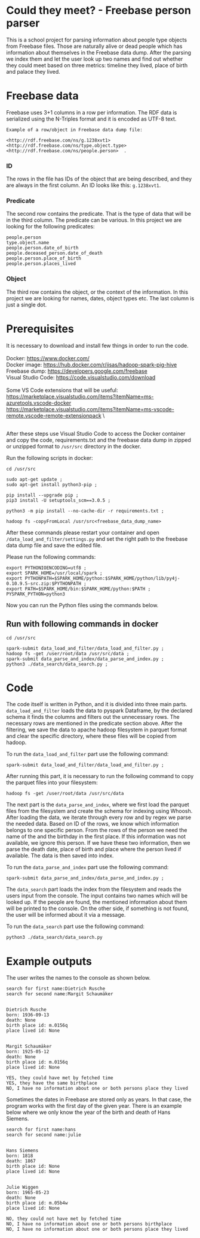 # Could they meet? - Freebase person parser

This is a school project for parsing information about people type objects from Freebase files. Those are naturally 
alive or dead people which has information about themselves in the Freebase data dump. After the parsing we index them
and let the user look up two names and find out whether they could meet based on three metrics: timeline they lived, 
place of birth and palace they lived.

# Freebase data

Freebase uses 3+1 columns in a row per information. 
The RDF data is serialized using the N-Triples format and it is encoded as UTF-8 text.

```
Example of a row/object in Freebase data dump file:

<http://rdf.freebase.com/ns/g.1238xvt1>  <http://rdf.freebase.com/ns/type.object.type>  <http://rdf.freebase.com/ns/people.person>	.
```

### ID
The rows in the file has IDs of the object that are being described, and they are always in the first column. 
An ID looks like this: `g.1238xvt1`. 
### Predicate
The second row contains the predicate. That is the type of data that will be in the third column. 
The predicate can be various. 
In this project we are looking for the following predicates:
```
people.person
type.object.name
people.person.date_of_birth
people.deceased_person.date_of_death
people.person.place_of_birth
people.person.places_lived
```
### Object
The third row contains the object, or the context of the information. In this project we are looking for names, dates, 
object types etc. The last column is just a single dot.

# Prerequisites

It is necessary to download and install few things in order to run the code.\
\
Docker: https://www.docker.com/ \
Docker image: https://hub.docker.com/r/iisas/hadoop-spark-pig-hive \
Freebase dump: https://developers.google.com/freebase \
Visual Studio Code: https://code.visualstudio.com/download \
\
Some VS Code extensions that will be useful: \
https://marketplace.visualstudio.com/items?itemName=ms-azuretools.vscode-docker \
https://marketplace.visualstudio.com/items?itemName=ms-vscode-remote.vscode-remote-extensionpack \

\
After these steps use Visual Studio Code to access the Docker container and copy the code, 
requirements.txt and the freebase data dump in zipped or unzipped format to `/usr/src` directory in the docker.

Run the following scripts in docker:
```
cd /usr/src

sudo apt-get update ;
sudo apt-get install python3-pip ;

pip install --upgrade pip ;
pip3 install -U setuptools_scm==3.0.5 ;

python3 -m pip install --no-cache-dir -r requirements.txt ;

hadoop fs -copyFromLocal /usr/src<freebase_data_dump_name>
```
After these commands please restart your container and open `/data_load_and_filter/settings.py` and set the right path 
to the freebase data dump file and save the edited file. 

Please run the following commands:
```
export PYTHONIOENCODING=utf8 ;
export SPARK_HOME=/usr/local/spark ;
export PYTHONPATH=$SPARK_HOME/python:$SPARK_HOME/python/lib/py4j-0.10.9.5-src.zip:$PYTHONPATH ;
export PATH=$SPARK_HOME/bin:$SPARK_HOME/python:$PATH ;
PYSPARK_PYTHON=python3
```

Now you can run the Python files using the commands below.


## Run with following commands in docker

```
cd /usr/src

spark-submit data_load_and_filter/data_load_and_filter.py ;
hadoop fs -get /user/root/data /usr/src/data ;
spark-submit data_parse_and_index/data_parse_and_index.py ;
python3 ./data_search/data_search.py ;
```


# Code

The code itself is written in Python, and it is divided into three main parts. 
`data_load_and_filter` loads the data to pyspark Dataframe, by the declared schema it finds the columns
and filters out the unnecessary rows. The necessary rows are mentioned in the predicate section above. 
After the filtering, we save the data to apache hadoop filesystem in parquet format and clear the specific 
directory, where these files will be copied from hadoop.

To run the `data_load_and_filter` part use the following command:
```
spark-submit data_load_and_filter/data_load_and_filter.py ;
```

After running this part, it is necessary to run the following command to copy the parquet files into 
your filesystem:

```
hadoop fs -get /user/root/data /usr/src/data
```

The next part is the `data_parse_and_index`, where we first load the parquet files from the filesystem
and create the schema for indexing using Whoosh. After loading the data, we iterate through every row
and by regex we parse the needed data. Based on ID of the rows, we know which information belongs
to one specific person. From the rows of the person we need the name of the and the birthday 
in the first place. If this information was not available, we ignore this person. If we have these two 
information, then we parse the death date, place of birth and place where the person lived if available.
The data is then saved into index.

To run the `data_parse_and_index` part use the following command:
```
spark-submit data_parse_and_index/data_parse_and_index.py ;
```

The `data_search` part loads the index from the filesystem and reads the users input from the console.
The input contains two names which will be looked up. If the people are found, the mentioned 
information about them will be printed to the console. On the other side, if something is not found,
the user will be informed about it via a message.

To run the `data_search` part use the following command:
```
python3 ./data_search/data_search.py
```


# Example outputs

The user writes the names to the console as shown below.

```
search for first name:Dietrich Rusche
search for second name:Margit Schaumäker


Dietrich Rusche
born: 1936-09-13
death: None
birth place id: m.0156q
place lived id: None


Margit Schaumäker
born: 1925-05-12
death: None
birth place id: m.0156q
place lived id: None

YES, they could have met by fetched time
YES, they have the same birthplace
NO, I have no information about one or both persons place they lived
```

Sometimes the dates in Freebase are stored only as years. In that case, the program works with
the first day of the given year. There is an example below where we only know the year 
of the birth and death of Hans Siemens.

```
search for first name:hans
search for second name:julie


Hans Siemens
born: 1818
death: 1867
birth place id: None
place lived id: None


Julie Wiggen
born: 1965-05-23
death: None
birth place id: m.05b4w
place lived id: None

NO, they could not have met by fetched time
NO, I have no information about one or both persons birthplace
NO, I have no information about one or both persons place they lived
```
